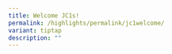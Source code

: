```yaml
---
title: Welcome JC1s!
permalink: /highlights/permalink/jc1welcome/
variant: tiptap
description: ""
---
```

